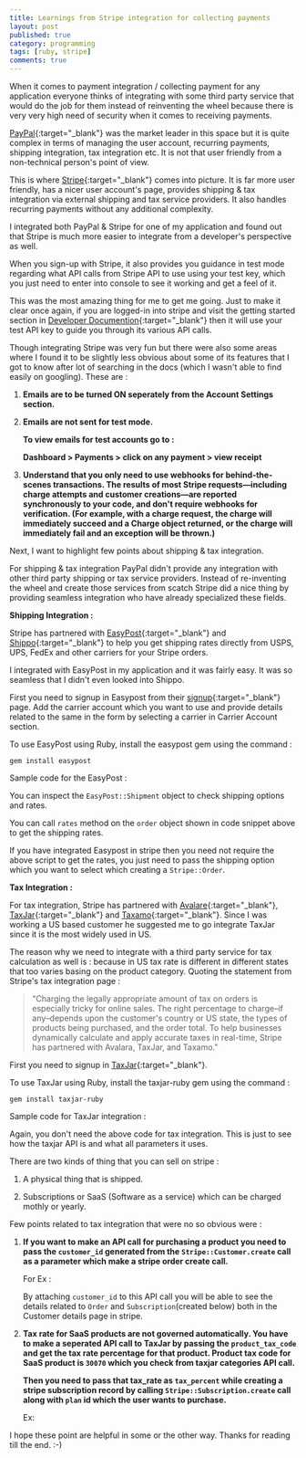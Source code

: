 ```yaml
---
title: Learnings from Stripe integration for collecting payments 
layout: post
published: true
category: programming
tags: [ruby, stripe]
comments: true
---
```


When it comes to payment integration / collecting payment for any application everyone thinks of integrating with some third party service that would do the job for them instead of reinventing the wheel because there is very very high need of security when it comes to receiving payments.

[PayPal](https://www.paypal.com/){:target="_blank"} was the market leader in this space but it is quite complex in terms of managing the user account, recurring payments, shipping integration, tax integration etc. It is not that user friendly from a non-technical person's point of view.

This is where [Stripe](https://stripe.com/){:target="_blank"} comes into picture. It is far more user friendly, has a nicer user account's page, provides shipping & tax integration via external shipping and tax service providers. It also handles recurring payments without any additional complexity.

I integrated both PayPal & Stripe for one of my application and found out that Stripe is much more easier to integrate from a developer's perspective as well.

When you sign-up with Stripe, it also provides you guidance in test mode regarding what API calls from Stripe API to use using your test key, which you just need to enter into console to see it working and get a feel of it.

This was the most amazing thing for me to get me going. Just to make it clear once again, if you are logged-in into stripe and visit the getting started section in [Developer Documention](https://stripe.com/docs){:target="_blank"} then it will use your test API key to guide you through its various API calls.

Though integrating Stripe was very fun but there were also some areas where I found it to be slightly less obvious about some of its features that I got to know after lot of searching in the docs (which I wasn't able to find easily on googling). These are :

1. **Emails are to be turned ON seperately from the Account Settings section.**

2. **Emails are not sent for test mode.**

   **To view emails for test accounts go to :**

   **Dashboard > Payments > click on any payment > view receipt**

3. **Understand that you only need to use webhooks for behind-the-scenes transactions. The results of most Stripe requests—including charge attempts and customer creations—are reported synchronously to your code, and don't require webhooks for verification. (For example, with a charge request, the charge will immediately succeed and a Charge object returned, or the charge will immediately fail and an exception will be thrown.)**

Next, I want to highlight few points about shipping & tax integration.

For shipping & tax integration PayPal didn't provide any integration with other third party shipping or tax service providers. Instead of re-inventing the wheel and create those services from scatch Stripe did a nice thing by providing seamless integration who have already specialized these fields.

**Shipping Integration :**

Stripe has partnered with [EasyPost](https://easypost.com/){:target="_blank"} and [Shippo](https://goshippo.com/){:target="_blank"} to help you get shipping rates directly from USPS, UPS, FedEx and other carriers for your Stripe orders.

I integrated with EasyPost in my application and it was fairly easy. It was so seamless that I didn't even looked into Shippo.

First you need to signup in Easypost from their [signup](https://www.easypost.com/signup){:target="_blank"} page. Add the carrier account which you want to use and provide details related to the same in the form by selecting a carrier in Carrier Account section.

To use EasyPost using Ruby, install the easypost gem using the command :

`gem install easypost`

Sample code for the EasyPost :

<script src="https://gist.github.com/Amit-Thawait/1d221dcf5e75de587674048e717228f9.js"></script>

You can inspect the `EasyPost::Shipment` object to check shipping options and rates.

You can call `rates` method on the `order` object shown in code snippet above to get the shipping rates.

If you have integrated Easypost in stripe then you need not require the above script to get the rates, you just need to pass the shipping option which you want to select which creating a `Stripe::Order`.

**Tax Integration :**

For tax integration, Stripe has partnered with [Avalare](http://www.info.avalara.com/Stripe){:target="_blank"}, [TaxJar](https://taxjar.com/){:target="_blank"} and [Taxamo](https://taxamo.com/){:target="_blank"}. Since I was working a US based customer he suggested me to go integrate TaxJar since it is the most widely used in US.

The reason why we need to integrate with a third party service for tax calculation as well is : because in US tax rate is different in different states that too varies basing on the product category. Quoting the statement from Stripe's tax integration page :

> "Charging the legally appropriate amount of tax on orders is especially tricky for online sales. The right percentage to charge–if any–depends upon the customer's country or US state, the types of products being purchased, and the order total. To help businesses dynamically calculate and apply accurate taxes in real-time, Stripe has partnered with Avalara, TaxJar, and Taxamo."

First you need to signup in [TaxJar](https://www.taxjar.com/){:target="_blank"}.

To use TaxJar using Ruby, install the taxjar-ruby gem using the command :

`gem install taxjar-ruby`

Sample code for TaxJar integration :

<script src="https://gist.github.com/Amit-Thawait/0b5cfea4e5327bdb5fa0eb463eeca419.js"></script>

Again, you don't need the above code for tax integration. This is just to see how the taxjar API is and what all parameters it uses.

There are two kinds of thing that you can sell on stripe :

1. A physical thing that is shipped.

2. Subscriptions or SaaS (Software as a service) which can be charged mothly or yearly.

Few points related to tax integration that were no so obvious were :

1. **If you want to make an API call for purchasing a product you need to pass the `customer_id` generated from the `Stripe::Customer.create` call as a parameter which make a stripe order create call.**

	For Ex :

	<script src="https://gist.github.com/Amit-Thawait/1ca6fcc8dd2fd507ab11fd389a2b4d45.js"></script>

	<script src="https://gist.github.com/Amit-Thawait/347169ca985a1daa724c2323df1939c1.js"></script>

	By attaching `customer_id` to this API call you will be able to see the details related to `Order` and `Subscription`(created below) both in the Customer details page in stripe.

2. **Tax rate for SaaS products are not governed automatically. You have to make a seperated API call to TaxJar by passing the `product_tax_code` and get the tax rate percentage for that product. Product tax code for SaaS product is `30070` which you check from taxjar categories API call.**

	**Then you need to pass that tax_rate as `tax_percent` while creating a stripe subscription record by calling `Stripe::Subscription.create` call along with `plan` id which the user wants to purchase.**

	Ex:

	<script src="https://gist.github.com/Amit-Thawait/9f3bf97e6ecb92f1dd8ee1d58e8f41ea.js"></script>

I hope these point are helpful in some or the other way. Thanks for reading till the end. :-)
